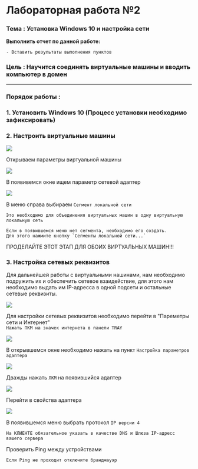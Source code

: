 # Лабораторная работа №2
### Тема : Установка Windows 10 и настройка сети
**Выполнить отчет по данной работе:**  
```
- Вставить результаты выполнения пунктов  
```

### Цель : Научится соединять виртуальные машины и вводить компьютер в домен
---
### Порядок работы :

### 1. Установить Windows 10 (Процесс установки необходимо зафиксировать)
### 2. Настроить виртуальные машины

<img src="src/img/lb2/1.png">

Открываем параметры виртуальной машины

<img src="src/img/lb2/2.png">

В появивемся окне ищем параметр сетевой адаптер 

<img src="src/img/lb2/3.png">

В меню справа выбираем `Сегмент локальной сети`

```
Это необходимо для объединения виртуальных машин в одну виртуальную локальную сеть

Если в появившемся меню нет сегмента, необходимо его создать.
Для этого нажмите кнопку `Сегменты локальной сети...`
```

ПРОДЕЛАЙТЕ ЭТОТ ЭТАП ДЛЯ ОБОИХ ВИРТУАЛЬНЫХ МАШИН!!!

### 3. Настройка сетевых реквизитов

Для дальнейшей работы с виртуальными нашинами, нам необходимо подружить их и обеспечить сетевое взаидействие, для этого нам необходимо выдать им IP-адресса в одной подсети и остальные сетевые реквизиты.

<img src="src/img/lb2/4.png">

Для настройки сетевых реквизитов необходимо перейти в "Пареметры сети и Интернет"  
`Нажать ПКМ на значек интернета в панели TRAY`

<img src="src/img/lb2/5.png">

В открывшемся окне необходимо нажать на пункт `Настройка параметров адаптера`

<img src="src/img/lb2/6.png">

Дважды нажать `ЛКМ` на появившийся адаптер

<img src="src/img/lb2/7.png">

Перейти в свойства адаптера

<img src="src/img/lb2/8.png">

В появившемся меню выбрать протокол `IP версии 4`

`На КЛИЕНТЕ обязательное указать в качестве DNS и Шлюза IP-адресс вашего сервера`

Проверить Ping между устройствами

`Если Ping не проходит отключите брандмауэр`
